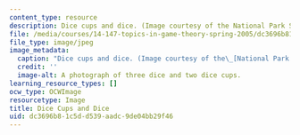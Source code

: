 ```yaml
---
content_type: resource
description: Dice cups and dice. (Image courtesy of the National Park Service.)
file: /media/courses/14-147-topics-in-game-theory-spring-2005/dc3696b81c5dd539aadc9de04bb29f46_14-147s05.jpg
file_type: image/jpeg
image_metadata:
  caption: "Dice cups and dice. (Image courtesy of the\_[National Park Service](https://www.nps.gov/index.htm).)"
  credit: ''
  image-alt: A photograph of three dice and two dice cups.
learning_resource_types: []
ocw_type: OCWImage
resourcetype: Image
title: Dice Cups and Dice
uid: dc3696b8-1c5d-d539-aadc-9de04bb29f46
---
```

